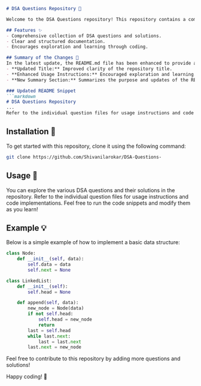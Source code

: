 ```markdown
# DSA Questions Repository 🤖

Welcome to the DSA Questions repository! This repository contains a comprehensive collection of Data Structures and Algorithms questions along with their solutions to help you enhance your coding skills and prepare for technical interviews.

## Features ✨
- Comprehensive collection of DSA questions and solutions.
- Clear and structured documentation.
- Encourages exploration and learning through coding.

## Summary of the Changes 📝
In the latest update, the README.md file has been enhanced to provide a clearer and more structured overview of the repository. Key changes include:
- **Updated Title:** Improved clarity of the repository title.
- **Enhanced Usage Instructions:** Encouraged exploration and learning.
- **New Summary Section:** Summarizes the purpose and updates of the README.

### Updated README Snippet
```markdown
# DSA Questions Repository
...
Refer to the individual question files for usage instructions and code implementations. You can explore the various DSA questions and their solutions in the repository. Feel free to run the code snippets and modify them as you learn!
```

## Installation 🔧
To get started with this repository, clone it using the following command:
```bash
git clone https://github.com/Shivanilarokar/DSA-Questions-
```

## Usage 🚀
You can explore the various DSA questions and their solutions in the repository. Refer to the individual question files for usage instructions and code implementations. Feel free to run the code snippets and modify them as you learn!

## Example 💡
Below is a simple example of how to implement a basic data structure:
```python
class Node:
    def __init__(self, data):
        self.data = data
        self.next = None

class LinkedList:
    def __init__(self):
        self.head = None

    def append(self, data):
        new_node = Node(data)
        if not self.head:
            self.head = new_node
            return
        last = self.head
        while last.next:
            last = last.next
        last.next = new_node
```

Feel free to contribute to this repository by adding more questions and solutions! 

Happy coding! 🎉
```